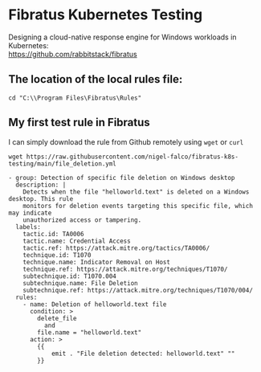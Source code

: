 # Fibratus Kubernetes Testing
Designing a cloud-native response engine for Windows workloads in Kubernetes: <br/>
https://github.com/rabbitstack/fibratus

## The location of the local rules file:

```
cd "C:\\Program Files\Fibratus\Rules"
```

## My first test rule in Fibratus

I can simply download the rule from Github remotely using ```wget``` or ```curl```
```
wget https://raw.githubusercontent.com/nigel-falco/fibratus-k8s-testing/main/file_deletion.yml
```

```
- group: Detection of specific file deletion on Windows desktop
  description: |
    Detects when the file "helloworld.text" is deleted on a Windows desktop. This rule
    monitors for deletion events targeting this specific file, which may indicate
    unauthorized access or tampering.
  labels:
    tactic.id: TA0006
    tactic.name: Credential Access
    tactic.ref: https://attack.mitre.org/tactics/TA0006/
    technique.id: T1070
    technique.name: Indicator Removal on Host
    technique.ref: https://attack.mitre.org/techniques/T1070/
    subtechnique.id: T1070.004
    subtechnique.name: File Deletion
    subtechnique.ref: https://attack.mitre.org/techniques/T1070/004/
  rules:
    - name: Deletion of helloworld.text file
      condition: >
        delete_file
          and
        file.name = "helloworld.text"
      action: >
        {{
            emit . "File deletion detected: helloworld.text" ""
        }}
```
